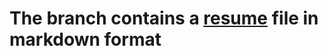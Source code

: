 # **The branch contains a [resume](https://danyape.github.io/rsschool-cv/cv "Link to resume") file in markdown format**